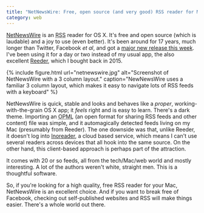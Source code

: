 ```yaml
---
title: "NetNewsWire: Free, open source (and very good) RSS reader for Mac"
category: web
---
```


[NetNewsWire](https://ranchero.com/netnewswire/) is an <abbr title="Really Simple Syndication">RSS</abbr> reader for OS X. It's free and open source (which is laudable) and a joy to use (even better). It's been around for 17 years, much longer than Twitter, Facebook <i>et al</i>, and got a [major new release this week](https://inessential.com/2019/08/27/how_release_day_went). I've been using it for a day or two instead of my usual app, the also excellent [Reeder](https://www.reederapp.com/), which I bought back in 2015.

{% include figure.html url="netnewswire.jpg" alt="Screenshot of NetNewsWire with a 3 column layout." caption="NewNewsWire uses a familiar 3 column layout, which makes it easy to navigate lots of RSS feeds with a keyboard" %}

NetNewsWire is quick, stable and looks and behaves like a _proper_, working-with-the-grain OS X app; it _feels_ right and is easy to learn. There's a dark theme. Importing an <abbr title="Outline Processor Markup Language">OPML</abbr> (an open format for sharing RSS feeds and other content) file was simple, and it automagically detected feeds living on my Mac (presumably from Reeder). The one downside was that, unlike Reeder, it doesn't log into [Inoreader](https://inoreader.com), a cloud based service, which means I can't use several readers across devices that all hook into the same source. On the other hand, this client-based approach is perhaps part of the attraction.

It comes with 20 or so feeds, all from the tech/Mac/web world and mostly interesting. A lot of the authors weren't white, straight men. This is a thoughtful software.

So, if you're looking for a high quality, free RSS reader for your Mac, NetNewsWire is an excellent choice. And if you want to break free of Facebook, checking out self-published websites and RSS will make things easier. There's a whole world out there.
